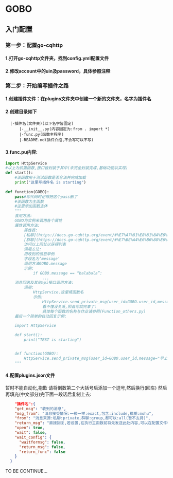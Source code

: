 # GOBO

## 入门配置

### 第一步：配置go-cqhttp

  #### 1.打开go-cqhttp文件夹，找到config.yml配置文件
  #### 2.修改account中的uin及password，具体参照注释

### 第二步：开始编写插件之路

  #### 1.创建插件文件：在plugins文件夹中创建一个新的文件夹，名字为插件名
  #### 2.创建目录如下
      |-插件名(文件夹)(以下名字皆固定)
          |-__init__.py(内容固定为:from . import *)
          |-func.py(函数主程序)
          |-README.md(插件介绍,不会写可以不写)
  #### 3.func.pu内容:

```python
import HttpService
#以上为前置函数,接口皆封装于其中(未完全封装完成,基础功能以实现)
def start():
    #该函数用于测试函数是否合法并完成加载
    print("这里写插件名 is starting")
  
def function(GOBO):
    pass#写代码时记得把这个pass删了
    #该函数为主函数
    #这里添加函数主体
    """
    食用方法:
    GOBO为实例来调用各个属性
    属性调用方法:
        属性表:
        [私聊](https://docs.go-cqhttp.org/event/#%E7%A7%81%E8%81%8A%E6%B6%88%E6%81%AF)
        [群聊](https://docs.go-cqhttp.org/event/#%E7%BE%A4%E6%B6%88%E6%81%AF)
        访问以上网址以获得列表
        调用方法:
        用收到的信息举例
        字段名为’message‘
        调用方法GOBO.message
        示例:
            if GOBO.message == “balabala”:
                ...
    消息回送及其他api接口调用方法:
        调用:
            HttpService.这里填函数名
            示例:
                HttpService.send_private_msg(user_id=GOBO.user_id,message="abab")
                看不懂没关系,照着写就完事了:
                具体每个函数的名称与作业请参照(Function_others.py)
    最后一个简单的自动回复示例:
  
    import HttpService

    def start():
        print("TEST is starting")


    def function(GOBO):
        HttpService.send_private_msg(user_id=GOBO.user_id,message="早上好！")
    """
```

  ####  4.配置plugins.json文件
  暂时不能自动化,抱歉
  请将倒数第二个大括号后添加一个逗号,然后换行(回车)
  然后再填充(中文部分)完下面一段话后复制上去:

```json
    "插件名":{
    "get_msg": "收到的消息",
    "msg_from": "消息接受情况:一模一样:exact,包含:include,模糊:mohu",
    "from": "消息来源:私聊:private,群聊:group,都可以:all(暂不支持)",
    "return_msg": "直接回复,若设置,在执行主函数前将先发送此处内容,可以在配置文件中禁用,若不执行则删去两边的双引号改为false:示例:  'return_msg':false  ",
    "open": true,
    "wait": false,
    "wait_config": {
      "waitformsg": false,
      "return_msg": false,
      "return_func": false
    }
  }
```

TO BE CONTINUE...
